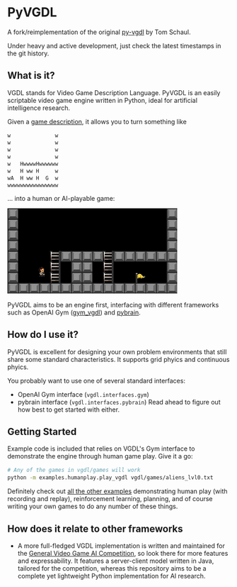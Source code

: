 # PyVGDL

A fork/reimplementation of the original
[py-vgdl](https://github.com/schaul/py-vgdl/)
by Tom Schaul.

Under heavy and active development,
just check the latest timestamps in the git history.


## What is it?

VGDL stands for
Video Game Description Language.
PyVGDL is an easily scriptable video game engine written in Python,
ideal for artificial intelligence research.

Given a [game description](examples/continuousphysics/platformer.txt),
it allows you to turn something like
```
w              w
w              w
w              w
w              w
w   HwwwwHwwwwww
w   H ww H     w
wA  H ww H  G  w
wwwwwwwwwwwwwwww
```
… into a human or AI-playable game:

![level play](examples/continuousphysics/left_to_right_play.png)

PyVGDL aims to be an engine first,
interfacing with
different frameworks
such as OpenAI Gym ([gym_vgdl](https://github.com/EndingCredits/gym_vgdl))
and [pybrain](vgdl/interfaces/pybrain.py).


## How do I use it?

PyVGDL is excellent for designing your own problem environments
that still share some standard characteristics.
It supports grid phyics and
continuous phyics.

You probably want to use
one of several standard interfaces:
- OpenAI Gym interface (`vgdl.interfaces.gym`)
- pybrain interface (`vgdl.interfaces.pybrain`)
Read ahead to figure out how best to get started with either.

## Getting Started

Example code is included that relies on VGDL's Gym interface
to demonstrate the engine through human game play.
Give it a go:
```bash
# Any of the games in vgdl/games will work
python -m examples.humanplay.play_vgdl vgdl/games/aliens_lvl0.txt
```
Definitely check out
[all the other examples](examples/README.md)
demonstrating human play (with recording and replay),
reinforcement learning, planning,
and of course writing your own games to do any number of these things.


## How does it relate to other frameworks

- A more full-fledged VGDL implementation is written and maintained
for the [General Video Game AI Competition](http://www.gvgai.net/),
so look there for more features and expressability.
It features a server-client model written in Java,
tailored for the competition,
whereas this repository
aims to be a complete yet lightweight
Python implementation
for AI research.
